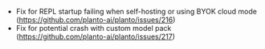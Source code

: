 - Fix for REPL startup failing when self-hosting or using BYOK cloud mode (https://github.com/planto-ai/planto/issues/216)
- Fix for potential crash with custom model pack (https://github.com/planto-ai/planto/issues/217)